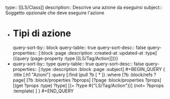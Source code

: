 type:: [[LS/Class]]
description:: Descrive una azione da eseguirsi
subject:: Soggetto opzionale che deve eseguire l'azione

- # Tipi di azione
  query-sort-by:: block
  query-table:: true
  query-sort-desc:: false
  query-properties:: [:block :page :description :created-at :updated-at :type]
  {{query (page-property :type [[LS/Tag/Action]])}}
- query-sort-by:: type
  query-table:: true
  query-sort-desc:: false
  query-properties:: [:type :description :block :page :subject]
  #+BEGIN_QUERY
  { :title [:h1 "Azioni"]
    :query [:find (pull ?b [ * ])
            :where
            [?b :block/refs ?page]
            [?b :block/properties ?bprops]
         [?page :block/properties ?props]
  [(get ?props :type) ?type]
  [(= ?type #{"LS/Tag/Action"})]
  (not= ?bprops :template)
    ]
  }
  #+END_QUERY